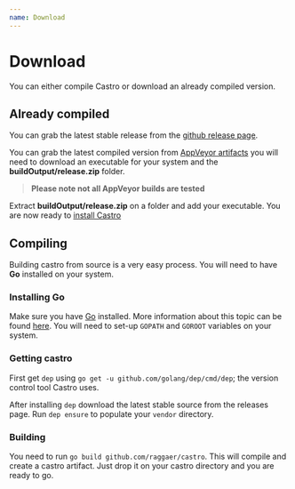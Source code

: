 ```yaml
---
name: Download
---
```


# Download

You can either compile Castro or download an already compiled version.

## Already compiled

You can grab the latest stable release from the [github release page](https://github.com/Raggaer/castro/releases).

You can grab the latest compiled version from [AppVeyor artifacts](https://ci.appveyor.com/project/Raggaer/castro/build/artifacts) you will need to download an executable for your system and the **buildOutput/release.zip** folder.

> **Please note not all AppVeyor builds are tested**

Extract **buildOutput/release.zip** on a folder and add your executable. You are now ready to [install Castro](https://castroaac.org/docs/home/installation)

## Compiling

Building castro from source is a very easy process. You will need to have **Go** installed on your system.

### Installing Go

Make sure you have [Go](https://golang.org/) installed. More information about this topic can be found [here](https://golang.org/doc/install/source). You will need to set-up `GOPATH` and `GOROOT` variables on your system.

### Getting castro

First get `dep` using `go get -u github.com/golang/dep/cmd/dep`; the version control tool Castro uses. 

After installing `dep` download the latest stable source from the releases page. Run `dep ensure` to populate your `vendor` directory.

### Building

You need to run `go build github.com/raggaer/castro`. This will compile and create a castro artifact. Just drop it on your castro directory and you are ready to go.